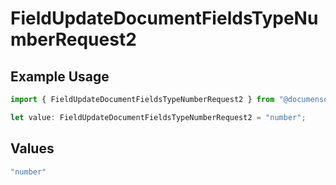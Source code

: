 # FieldUpdateDocumentFieldsTypeNumberRequest2

## Example Usage

```typescript
import { FieldUpdateDocumentFieldsTypeNumberRequest2 } from "@documenso/sdk-typescript/models/operations";

let value: FieldUpdateDocumentFieldsTypeNumberRequest2 = "number";
```

## Values

```typescript
"number"
```